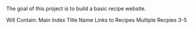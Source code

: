 The goal of this project is to build a basic recipe website.

Will Contain:
    Main Index
        Title 
        Name
        Links to Recipes
    Multiple Recpies 
        3-5